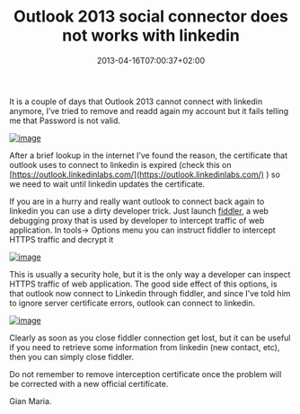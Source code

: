 ﻿---
title: "Outlook 2013 social connector does not works with linkedin"
description: ""
date: 2013-04-16T07:00:37+02:00
draft: false
tags: [General]
categories: [General]
---
It is a couple of days that Outlook 2013 cannot connect with linkedin anymore, I’ve tried to remove and readd again my account but it fails telling me that Password is not valid.

[![image](https://www.codewrecks.com/blog/wp-content/uploads/2013/04/image_thumb.png "image")](https://www.codewrecks.com/blog/wp-content/uploads/2013/04/image.png)

After a brief lookup in the internet I’ve found the reason, the certificate that outlook uses to connect to linkedin is expired (check this on [https://outlook.linkedinlabs.com/](https://outlook.linkedinlabs.com/) ) so we need to wait until linkedin updates the certificate.

If you are in a hurry and really want outlook to connect back again to linkedin you can use a dirty developer trick. Just launch [fiddler](http://fiddler2.com/), a web debugging proxy that is used by developer to intercept traffic of web application. In tools-&gt; Options menu you can instruct fiddler to intercept HTTPS traffic and decrypt it

[![image](https://www.codewrecks.com/blog/wp-content/uploads/2013/04/image_thumb1.png "image")](https://www.codewrecks.com/blog/wp-content/uploads/2013/04/image1.png)

This is usually a security hole, but it is the only way a developer can inspect HTTPS traffic of web application. The good side effect of this options, is that outlook now connect to Linkedin through fiddler, and since I’ve told him to ignore server certificate errors, outlook can connect to linkedin.

[![image](https://www.codewrecks.com/blog/wp-content/uploads/2013/04/image_thumb2.png "image")](https://www.codewrecks.com/blog/wp-content/uploads/2013/04/image2.png)

Clearly as soon as you close fiddler connection get lost, but it can be useful if you need to retrieve some information from linkedin (new contact, etc), then you can simply close fiddler.

Do not remember to remove interception certificate once the problem will be corrected with a new official certificate.

Gian Maria.

